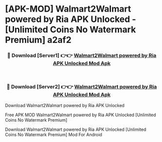 # [APK-MOD] Walmart2Walmart powered by Ria APK Unlocked - [Unlimited Coins No Watermark Premium] a2af2



<div align="center">
<h3>🔴 Download [Server1] 👉👉 <a href="https://momento.my/?title=Walmart2Walmart_powered_by_Ria_APK_Unlocked">Walmart2Walmart powered by Ria APK Unlocked Mod Apk</a></h3><br>

<h3>🔴 Download [Server2] 👉👉 <a href="https://momento.my/?title=Walmart2Walmart_powered_by_Ria_APK_Unlocked">Walmart2Walmart powered by Ria APK Unlocked Mod Apk</a></h3>
</div>



Download Walmart2Walmart powered by Ria APK Unlocked 

Free APK MOD Walmart2Walmart powered by Ria APK Unlocked [Unlimited Coins No Watermark Premium]

Download Walmart2Walmart powered by Ria APK Unlocked [Unlimited Coins No Watermark Premium] Mod For Android
